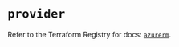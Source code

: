 # `provider`

Refer to the Terraform Registry for docs: [`azurerm`](https://registry.terraform.io/providers/hashicorp/azurerm/4.24.0/docs).

